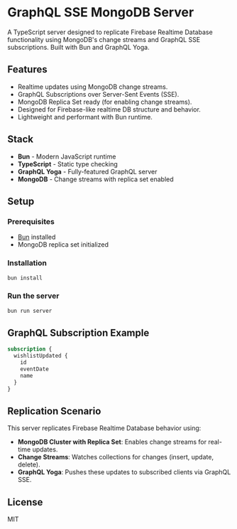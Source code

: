 # GraphQL SSE MongoDB Server

A TypeScript server designed to replicate Firebase Realtime Database functionality using MongoDB's change streams and GraphQL SSE subscriptions. Built with Bun and GraphQL Yoga.

## Features

- Realtime updates using MongoDB change streams.
- GraphQL Subscriptions over Server-Sent Events (SSE).
- MongoDB Replica Set ready (for enabling change streams).
- Designed for Firebase-like realtime DB structure and behavior.
- Lightweight and performant with Bun runtime.

## Stack

- **Bun** - Modern JavaScript runtime
- **TypeScript** - Static type checking
- **GraphQL Yoga** - Fully-featured GraphQL server
- **MongoDB** - Change streams with replica set enabled

## Setup

### Prerequisites

- [Bun](https://bun.sh/) installed
- MongoDB replica set initialized 

### Installation

```bash
bun install
```

### Run the server

```bash
bun run server
```

## GraphQL Subscription Example

```graphql
subscription {
  wishlistUpdated {
    id
    eventDate
    name
  }
}
```

## Replication Scenario

This server replicates Firebase Realtime Database behavior using:

- **MongoDB Cluster with Replica Set**: Enables change streams for real-time updates.
- **Change Streams**: Watches collections for changes (insert, update, delete).
- **GraphQL Yoga**: Pushes these updates to subscribed clients via GraphQL SSE.


## License

MIT
